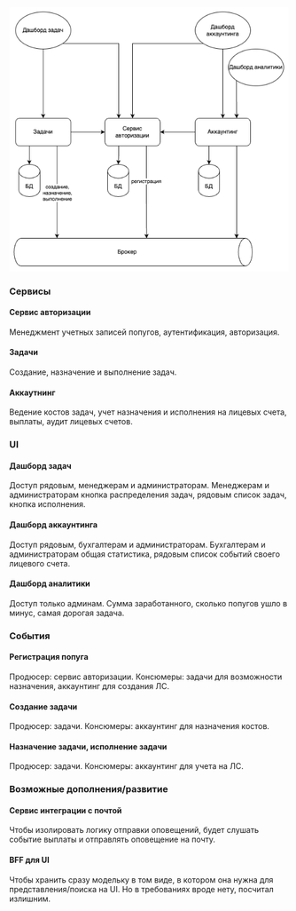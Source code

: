 ![ates0.png](ates0.png)

### Сервисы
#### Сервис авторизации
Менеджмент учетных записей попугов, аутентификация, авторизация.
#### Задачи
Создание, назначение и выполнение задач.
#### Аккаутнинг
Ведение костов задач, учет назначения и исполнения на лицевых счета, выплаты, аудит лицевых счетов.

### UI
#### Дашборд задач
Доступ рядовым, менеджерам и администраторам.
Менеджерам и администраторам кнопка распределения задач, рядовым список задач, кнопка исполнения.
#### Дашборд аккаунтинга
Доступ рядовым, бухгалтерам и администраторам.
Бухгалтерам и администраторам общая статистика, рядовым список событий своего лицевого счета.
#### Дашборд аналитики
Доступ только админам.
Сумма заработанного, сколько попугов ушло в минус, самая дорогая задача.

### События
#### Регистрация попуга
Продюсер: сервис авторизации.
Консюмеры: задачи для возможности назначения, аккаунтинг для создания ЛС.
#### Создание задачи
Продюсер: задачи.
Консюмеры: аккаунтинг для назначения костов.
#### Назначение задачи, исполнение задачи
Продюсер: задачи.
Консюмеры: аккаунтинг для учета на ЛС.

### Возможные дополнения/развитие
#### Сервис интеграции с почтой
Чтобы изолировать логику отправки оповещений, будет слушать событие выплаты и отправлять оповещение на почту.
#### BFF для UI
Чтобы хранить сразу модельку в том виде, в котором она нужна для представления/поиска на UI. Но в требованиях вроде нету, посчитал излишним.

